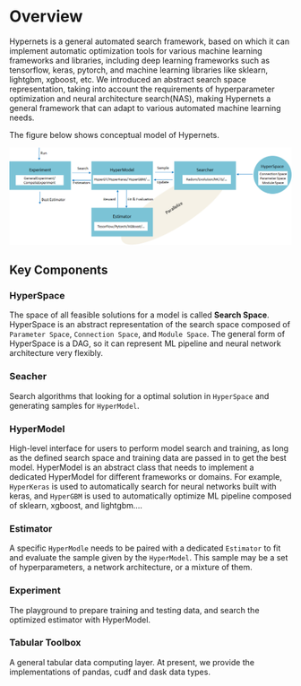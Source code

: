 # Overview

Hypernets is a general automated search framework, based on which it can implement automatic optimization tools for various machine learning frameworks and libraries, including deep learning frameworks such as tensorflow, keras, pytorch, and machine learning libraries like sklearn, lightgbm, xgboost, etc.
We introduced an abstract search space representation, taking into account the requirements of hyperparameter optimization and neural architecture search(NAS), making Hypernets a general framework that can adapt to various automated machine learning needs.

The figure below shows conceptual model of Hypernets.

![hypernets_conceptual_model](images/hypernets_conceptual_model.png)

## Key Components

### HyperSpace
The space of all feasible solutions for a model is called **Search Space**. HyperSpace is an abstract representation of the search space composed of `Parameter Space`, `Connection Space`, and `Module Space`. The general form of HyperSpace is a DAG, so it can represent ML pipeline and neural network architecture very flexibly.

### Seacher
Search algorithms that looking for a optimal solution in `HyperSpace` and generating samples for `HyperModel`.

### HyperModel
High-level interface for users to perform model search and training, as long as the defined search space and training data are passed in to get the best model. HyperModel is an abstract class that needs to implement a dedicated HyperModel for different frameworks or domains. For example, `HyperKeras` is used to automatically search for neural networks built with keras, and `HyperGBM` is used to automatically optimize ML pipeline composed of sklearn, xgboost, and lightgbm....

### Estimator
A specific `HyperModle` needs to be paired with a dedicated `Estimator` to fit and evaluate the sample given by the `HyperModel`. This sample may be a set of hyperparameters, a network architecture, or a mixture of them.

### Experiment
The playground to prepare training and testing data, and search the optimized estimator with HyperModel.

### Tabular Toolbox
A general tabular data computing layer. At present, we provide the implementations of pandas, cudf and dask data types. 
